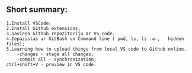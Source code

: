    ## Short summary:
   
    1.Install VSCode;
    2.Install Github extensions;
    3.Savieno Github repozitoriju ar VS code.
    4.Iepazīstas ar GitBash un Command line ( pwd, ls, ls -a-,   hidden files);
    5.Learning how to upload things from local VS code to Github online.
        -changes - stage all changes;
        -commit all - synchronization;
    ctrl+shift+V - preview in VS code.

